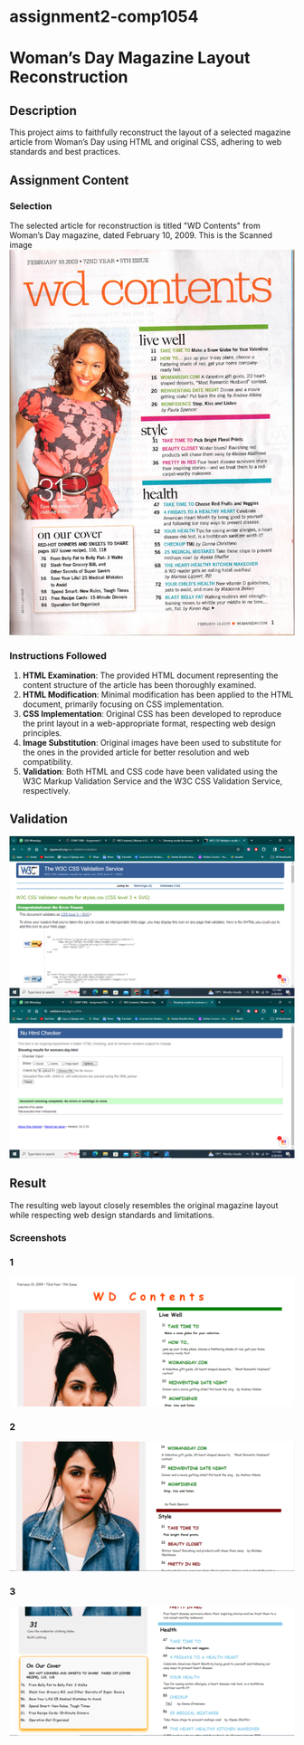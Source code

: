 # assignment2-comp1054

# Woman’s Day Magazine Layout Reconstruction

## Description

This project aims to faithfully reconstruct the layout of a selected magazine article from Woman’s Day using HTML and original CSS, adhering to web standards and best practices.


## Assignment Content

### Selection

The selected article for reconstruction is titled "WD Contents" from Woman’s Day magazine, dated February 10, 2009.
This  is  the  Scanned image
![Reference](img/womans-day.jpg)


### Instructions Followed


1. **HTML Examination**: The provided HTML document representing the content structure of the article has been thoroughly examined.
2. **HTML Modification**: Minimal modification has been applied to the HTML document, primarily focusing on CSS implementation.
3. **CSS Implementation**: Original CSS has been developed to reproduce the print layout in a web-appropriate format, respecting web design principles.
4. **Image Substitution**: Original images have been used to substitute for the ones in the provided article for better resolution and web compatibility.
5. **Validation**: Both HTML and CSS code have been validated using the W3C Markup Validation Service and the W3C CSS Validation Service, respectively.

## Validation
![css](img/css_validator.PNG)
![html](img/html_validator.PNG)

## Result

The resulting web layout closely resembles the original magazine layout while respecting web design standards and limitations.

### Screenshots
### 1
![1](img/1.PNG)
### 2
![1](img/2.PNG)
### 3
![1](img/3.PNG)


